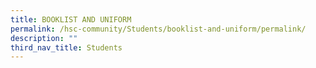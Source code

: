 ```yaml
---
title: BOOKLIST AND UNIFORM
permalink: /hsc-community/Students/booklist-and-uniform/permalink/
description: ""
third_nav_title: Students
---
```

